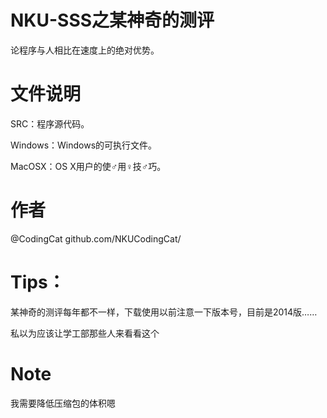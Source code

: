 NKU-SSS之某神奇的测评
=======

论程序与人相比在速度上的绝对优势。

文件说明
=======
SRC：程序源代码。

Windows：Windows的可执行文件。

MacOSX：OS X用户的使♂用♀技♂巧。

作者
=======
@CodingCat   github.com/NKUCodingCat/

Tips：
=======
某神奇的测评每年都不一样，下载使用以前注意一下版本号，目前是2014版……

私以为应该让学工部那些人来看看这个

Note 
============
我需要降低压缩包的体积嗯
